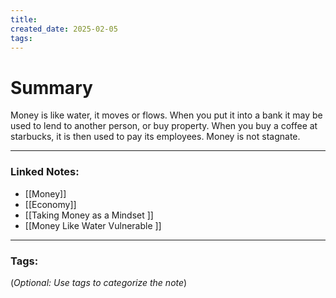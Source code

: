 ```yaml
---
title: 
created_date: 2025-02-05
tags:
---
```



# Summary

Money is like water, it moves or flows. When you put it into a bank it may be used to lend to another person, or buy property. When you buy a coffee at starbucks, it is then used to pay its employees. Money is not stagnate.  

---

### **Linked Notes:**

- [[Money]]
- [[Economy]]
- [[Taking Money as a Mindset <PN>]]
- [[Money Like Water Vulnerable <PN>]]
---

### **Tags:**

(_Optional: Use tags to categorize the note_)
